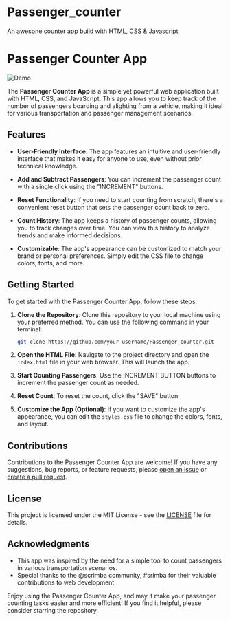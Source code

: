 # Passenger_counter
An awesone counter app build with HTML, CSS &amp; Javascript
# Passenger Counter App

![Demo](demo.gif)

The **Passenger Counter App** is a simple yet powerful web application built with HTML, CSS, and JavaScript. This app allows you to keep track of the number of passengers boarding and alighting from a vehicle, making it ideal for various transportation and passenger management scenarios.

## Features

- **User-Friendly Interface**: The app features an intuitive and user-friendly interface that makes it easy for anyone to use, even without prior technical knowledge.

- **Add and Subtract Passengers**: You can increment the passenger count with a single click using the "INCREMENT" buttons.

- **Reset Functionality**: If you need to start counting from scratch, there's a convenient reset button that sets the passenger count back to zero.

- **Count History**: The app keeps a history of passenger counts, allowing you to track changes over time. You can view this history to analyze trends and make informed decisions.

- **Customizable**: The app's appearance can be customized to match your brand or personal preferences. Simply edit the CSS file to change colors, fonts, and more.

## Getting Started

To get started with the Passenger Counter App, follow these steps:

1. **Clone the Repository**: Clone this repository to your local machine using your preferred method. You can use the following command in your terminal:

   ```bash
   git clone https://github.com/your-username/Passenger_counter.git
   ```

2. **Open the HTML File**: Navigate to the project directory and open the `index.html` file in your web browser. This will launch the app.

3. **Start Counting Passengers**: Use the INCREMENT BUTTON buttons to increment the passenger count as needed.

4. **Reset Count**: To reset the count, click the "SAVE" button.

5. **Customize the App (Optional)**: If you want to customize the app's appearance, you can edit the `styles.css` file to change the colors, fonts, and layout.

## Contributions

Contributions to the Passenger Counter App are welcome! If you have any suggestions, bug reports, or feature requests, please [open an issue](https://github.com/your-username/Passenger_counter/issues) or [create a pull request](https://github.com/your-username/Passenger_counter/pulls).

## License

This project is licensed under the MIT License - see the [LICENSE](LICENSE) file for details.

## Acknowledgments

- This app was inspired by the need for a simple tool to count passengers in various transportation scenarios.
- Special thanks to the @scrimba community, #srimba for their valuable contributions to web development.

Enjoy using the Passenger Counter App, and may it make your passenger counting tasks easier and more efficient! If you find it helpful, please consider starring the repository.
